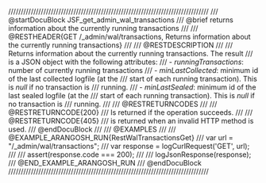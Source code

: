 ////////////////////////////////////////////////////////////////////////////////
/// @startDocuBlock JSF_get_admin_wal_transactions
/// @brief returns information about the currently running transactions
///
/// @RESTHEADER{GET /_admin/wal/transactions, Returns information about the currently running transactions}
///
/// @RESTDESCRIPTION
///
/// Returns information about the currently running transactions. The result
/// is a JSON object with the following attributes:
/// - *runningTransactions*: number of currently running transactions
/// - *minLastCollected*: minimum id of the last collected logfile (at the
///   start of each running transaction). This is *null* if no transaction is
///   running.
/// - *minLastSealed*: minimum id of the last sealed logfile (at the
///   start of each running transaction). This is *null* if no transaction is
///   running.
///
/// @RESTRETURNCODES
///
/// @RESTRETURNCODE{200}
/// Is returned if the operation succeeds.
///
/// @RESTRETURNCODE{405}
/// is returned when an invalid HTTP method is used.
/// @endDocuBlock
///
/// @EXAMPLES
///
/// @EXAMPLE_ARANGOSH_RUN{RestWalTransactionsGet}
///     var url = "/_admin/wal/transactions";
///     var response = logCurlRequest('GET', url);
///
///     assert(response.code === 200);
///
///     logJsonResponse(response);
/// @END_EXAMPLE_ARANGOSH_RUN
/// @endDocuBlock
////////////////////////////////////////////////////////////////////////////////